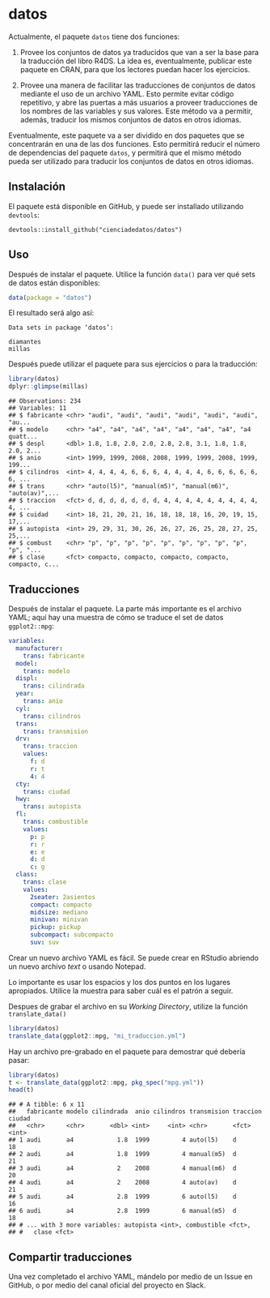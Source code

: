 datos
================

Actualmente, el paquete `datos` tiene dos funciones:

1.  Provee los conjuntos de datos ya traducidos que van a ser la base para la traducción del libro R4DS. La idea es, eventualmente, publicar este paquete en CRAN, para que los lectores puedan hacer los ejercicios.

2.  Provee una manera de facilitar las traducciones de conjuntos de datos mediante el uso de un archivo YAML. Esto permite evitar código repetitivo, y abre las puertas a más usuarios a proveer traducciones de los nombres de las variables y sus valores. Este método va a permitir, además, traducir los mismos conjuntos de datos en otros idiomas.

Eventualmente, este paquete va a ser dividido en dos paquetes que se concentrarán en una de las dos funciones. Esto permitirá reducir el número de dependencias del paquete `datos`, y permitirá que el mismo método pueda ser utilizado para traducir los conjuntos de datos en otros idiomas.

Instalación
-----------

El paquete está disponible en GitHub, y puede ser installado utilizando `devtools`:

    devtools::install_github("cienciadedatos/datos")

Uso
---

Después de instalar el paquete. Utilice la función `data()` para ver qué sets de datos están disponibles:

``` r
data(package = "datos")
```

El resultado será algo así:

    Data sets in package ‘datos’:

    diamantes                 
    millas       

Después puede utilizar el paquete para sus ejercicios o para la traducción:

``` r
library(datos)
dplyr::glimpse(millas)
```

    ## Observations: 234
    ## Variables: 11
    ## $ fabricante <chr> "audi", "audi", "audi", "audi", "audi", "audi", "au...
    ## $ modelo     <chr> "a4", "a4", "a4", "a4", "a4", "a4", "a4", "a4 quatt...
    ## $ despl      <dbl> 1.8, 1.8, 2.0, 2.0, 2.8, 2.8, 3.1, 1.8, 1.8, 2.0, 2...
    ## $ anio       <int> 1999, 1999, 2008, 2008, 1999, 1999, 2008, 1999, 199...
    ## $ cilindros  <int> 4, 4, 4, 4, 6, 6, 6, 4, 4, 4, 4, 6, 6, 6, 6, 6, 6, ...
    ## $ trans      <chr> "auto(l5)", "manual(m5)", "manual(m6)", "auto(av)",...
    ## $ traccion   <fct> d, d, d, d, d, d, d, 4, 4, 4, 4, 4, 4, 4, 4, 4, 4, ...
    ## $ cuidad     <int> 18, 21, 20, 21, 16, 18, 18, 18, 16, 20, 19, 15, 17,...
    ## $ autopista  <int> 29, 29, 31, 30, 26, 26, 27, 26, 25, 28, 27, 25, 25,...
    ## $ combust    <chr> "p", "p", "p", "p", "p", "p", "p", "p", "p", "p", "...
    ## $ clase      <fct> compacto, compacto, compacto, compacto, compacto, c...

Traducciones
------------

Después de instalar el paquete. La parte más importante es el archivo YAML; aquí hay una muestra de cómo se traduce el set de datos `ggplot2::mpg`:

``` yml
variables:
  manufacturer:
    trans: fabricante
  model:
    trans: modelo
  displ:
    trans: cilindrada
  year:
    trans: anio
  cyl:
    trans: cilindros
  trans:
    trans: transmision
  drv:
    trans: traccion
    values:
      f: d
      r: t
      4: 4
  cty:
    trans: ciudad
  hwy:
    trans: autopista
  fl:
    trans: combustible
    values:
      p: p
      r: r
      e: e
      d: d
      c: g
  class:
    trans: clase
    values:
      2seater: 2asientos
      compact: compacto
      midsize: mediano
      minivan: minivan
      pickup: pickup
      subcompact: subcompacto
      suv: suv
```

Crear un nuevo archivo YAML es fácil. Se puede crear en RStudio abriendo un nuevo archivo *text* o usando Notepad.

Lo importante es usar los espacios y los dos puntos en los lugares apropiados. Utilice la muestra para saber cuál es el patrón a seguir.

Despues de grabar el archivo en su *Working Directory*, utilize la función `translate_data()`

``` r
library(datos)
translate_data(ggplot2::mpg, "mi_traduccion.yml")
```

Hay un archivo pre-grabado en el paquete para demostrar qué debería pasar:

``` r
library(datos)
t <- translate_data(ggplot2::mpg, pkg_spec("mpg.yml"))
head(t)
```

    ## # A tibble: 6 x 11
    ##   fabricante modelo cilindrada  anio cilindros transmision traccion ciudad
    ##   <chr>      <chr>       <dbl> <int>     <int> <chr>       <fct>     <int>
    ## 1 audi       a4            1.8  1999         4 auto(l5)    d            18
    ## 2 audi       a4            1.8  1999         4 manual(m5)  d            21
    ## 3 audi       a4            2    2008         4 manual(m6)  d            20
    ## 4 audi       a4            2    2008         4 auto(av)    d            21
    ## 5 audi       a4            2.8  1999         6 auto(l5)    d            16
    ## 6 audi       a4            2.8  1999         6 manual(m5)  d            18
    ## # ... with 3 more variables: autopista <int>, combustible <fct>,
    ## #   clase <fct>

Compartir traducciones
----------------------

Una vez completado el archivo YAML, mándelo por medio de un Issue en GitHub, o por medio del canal oficial del proyecto en Slack.
